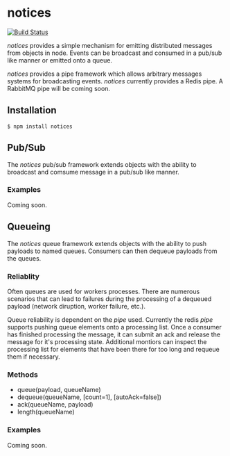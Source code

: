 notices
=======

[![Build Status](https://magnum.travis-ci.com/chalaschek/notices.png?token=GyZjnyzr4vfpqbuRo4tf&branch=master)](https://magnum.travis-ci.com/chalaschek/notices)

*notices* provides a simple mechanism for emitting distributed messages from objects in node. Events can be broadcast and consumed in a pub/sub like manner or emitted onto a queue.

*notices* provides a pipe framework which allows arbitrary messages systems for broadcasting events. *notices* currently provides a Redis pipe. A RabbitMQ pipe will be coming soon.

## Installation

    $ npm install notices


## Pub/Sub

The *notices* pub/sub framework extends objects with the ability to broadcast and comsume message in a pub/sub like manner.

### Examples

Coming soon.


## Queueing

The *notices* queue framework extends objects with the ability to push payloads to named queues. Consumers can then dequeue payloads from the queues.

### Reliablity

Often queues are used for workers processes. There are numerous scenarios that can lead to failures during the processing of a dequeued payload (network diruption, worker failure, etc.).

Queue reliability is dependent on the *pipe* used. Currently the redis *pipe* supports pushing queue elements onto a processing list. Once a consumer has finished processing the message, it can submit an ack and release the message for it's processing state. Additional montiors can inspect the processing list for elements that have been there for too long and requeue them if necessary.

### Methods

- queue(payload, queueName)
- dequeue(queueName, [count=1], [autoAck=false])
- ack(queueName, payload)
- length(queueName)

### Examples

Coming soon.
